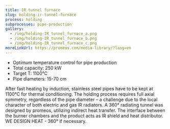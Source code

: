 ```yaml
---
title: IR tunnel furnace
slug: holding-ir-tunnel-furnace
process: holding
subprocesses: pipe-production
gallery:
  - /img/holding-IR_tunnel_furnace_a.png
  - /img/holding-IR_tunnel_furnace_b.png
  - /img/holding-IR_tunnel_furnace_c.png
moreLinkUrl: https://promeos.com/media-library/?lang=en
---
```


* Optimum temperature control for pipe production 
* Total capacity: 250 kW 
* Target T: 1100°C 
* Pipe diameters: 15-70 cm 

After fast heating by induction, stainless steel pipes have to be kept at 1100°C for thermal conditioning. The holding process requires full axial symmetry, regardless of the pipe diameter – a challenge due to the local character of both electric and gas IR radiators. A 360° radiating tunnel was designed by promeos, utilizing indirect heat transfer. The interface between the burner chambers and the product acts as IR shield and heat distributor. WE DESIGN HEAT - 360° if necessary.

